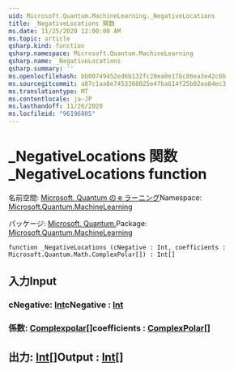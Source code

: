 ```yaml
---
uid: Microsoft.Quantum.MachineLearning._NegativeLocations
title: _NegativeLocations 関数
ms.date: 11/25/2020 12:00:00 AM
ms.topic: article
qsharp.kind: function
qsharp.namespace: Microsoft.Quantum.MachineLearning
qsharp.name: _NegativeLocations
qsharp.summary: ''
ms.openlocfilehash: bb00749452ed6b132fc20ea8e17bc86ea3e42c6b
ms.sourcegitcommit: a87c1aa8e7453360025e47ba614f25b02ea84ec3
ms.translationtype: MT
ms.contentlocale: ja-JP
ms.lasthandoff: 11/26/2020
ms.locfileid: "96196805"
---
```

# <a name="_negativelocations-function"></a><span data-ttu-id="0754f-102">_NegativeLocations 関数</span><span class="sxs-lookup"><span data-stu-id="0754f-102">_NegativeLocations function</span></span>

<span data-ttu-id="0754f-103">名前空間: [Microsoft. Quantum の e ラーニング](xref:Microsoft.Quantum.MachineLearning)</span><span class="sxs-lookup"><span data-stu-id="0754f-103">Namespace: [Microsoft.Quantum.MachineLearning](xref:Microsoft.Quantum.MachineLearning)</span></span>

<span data-ttu-id="0754f-104">パッケージ: [Microsoft. Quantum.](https://nuget.org/packages/Microsoft.Quantum.MachineLearning)</span><span class="sxs-lookup"><span data-stu-id="0754f-104">Package: [Microsoft.Quantum.MachineLearning](https://nuget.org/packages/Microsoft.Quantum.MachineLearning)</span></span>




```qsharp
function _NegativeLocations (cNegative : Int, coefficients : Microsoft.Quantum.Math.ComplexPolar[]) : Int[]
```


## <a name="input"></a><span data-ttu-id="0754f-105">入力</span><span class="sxs-lookup"><span data-stu-id="0754f-105">Input</span></span>

### <a name="cnegative--int"></a><span data-ttu-id="0754f-106">cNegative: [Int](xref:microsoft.quantum.lang-ref.int)</span><span class="sxs-lookup"><span data-stu-id="0754f-106">cNegative : [Int](xref:microsoft.quantum.lang-ref.int)</span></span>




### <a name="coefficients--complexpolar"></a><span data-ttu-id="0754f-107">係数: [Complexpolar](xref:Microsoft.Quantum.Math.ComplexPolar)[]</span><span class="sxs-lookup"><span data-stu-id="0754f-107">coefficients : [ComplexPolar](xref:Microsoft.Quantum.Math.ComplexPolar)[]</span></span>





## <a name="output--int"></a><span data-ttu-id="0754f-108">出力: [Int](xref:microsoft.quantum.lang-ref.int)[]</span><span class="sxs-lookup"><span data-stu-id="0754f-108">Output : [Int](xref:microsoft.quantum.lang-ref.int)[]</span></span>

